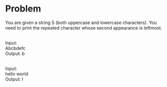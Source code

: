 # Problem

You are given a string S (both uppercase and lowercase characters). You need to print the repeated character whose second appearance is leftmost.<br><br>

Input:<br>
Abcbdefc<br>
Output: b<br><br>

Input:<br>
hello world<br>
Output: l<br>
